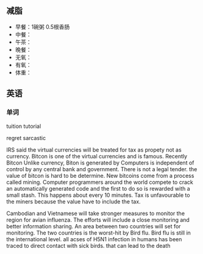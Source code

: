 ## 减脂 ##
* 早餐：1碗粥 0.5根香肠
* 中餐：
* 午茶：
* 晚餐：
* 无氧：
* 有氧：
* 体重：


## 英语 ##
### 单词 ###
tuition tutorial


regret sarcastic


IRS said the virtual currencies will be treated for tax as propety not as currency.
Bitcon is one of the virtual currencies and is famous.
Recently Bitcon 
Unlike currency, Biton is generated by Computers is independent of control by any central bank and government.
There is not a legal tender. the value of bitcon is hard to be determine.
New bitcoins come from a process called mining. 
Computer programmers around the world compete to crack an automatically generated code 
and the first to do so is rewarded with a small stash. This happens about every 10 minutes.
Tax is unfavourable to the miners because the value have to include the tax.


Cambodian and Vietnamese will take stronger measures to monitor the region for avian influenza.
The efforts will include a close monitoring  and better information sharing.
An area between two countries will set for monitoring.
The two countries is the worst-hit by Bird flu.
Bird flu is still in the international level.
all acses of H5N1 infection in humans has been traced to direct contact with sick birds.
that can lead to the death
